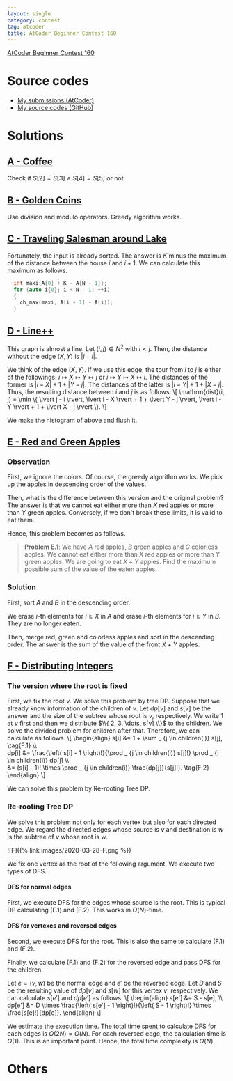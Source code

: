 ```yaml
---
layout: single
category: contest
tag: atcoder
title: AtCoder Beginner Contest 160
---
```


[AtCoder Beginner Contest 160](https://atcoder.jp/contests/abc160)

# Source codes

- [My submissions (AtCoder)](https://atcoder.jp/contests/abc160/submissions?f.User=kazunetakahashi)
- [My source codes (GitHub)](https://github.com/kazunetakahashi/atcoder/tree/master/2020/0621_ABC160)

# Solutions

## [A - Coffee](https://atcoder.jp/contests/abc160/tasks/abc160_a)

Check if $S[2] = S[3] \land S[4] = S[5]$ or not.

## [B - Golden Coins](https://atcoder.jp/contests/abc160/tasks/abc160_b)

Use division and modulo operators. Greedy algorithm works.

## [C - Traveling Salesman around Lake](https://atcoder.jp/contests/abc160/tasks/abc160_c)

Fortunately, the input is already sorted. The answer is $K$ minus the maximum of the distance between the house $i$ and $i + 1$. We can calculate this maximum as follows.

```c++
  int maxi{A[0] + K - A[N - 1]};
  for (auto i{0}; i < N - 1; ++i)
  {
    ch_max(maxi, A[i + 1] - A[i]);
  }
```

## [D - Line++](https://atcoder.jp/contests/abc160/tasks/abc160_d)

This graph is almost a line. Let $(i, j) \in N ^ 2$ with $i < j$. Then, the distance without the edge $(X, Y)$ is $\lvert j - i \rvert$.

We think of the edge $(X, Y)$. If we use this edge, the tour from $i$ to $j$ is either of the followings: $i \mapsto X \mapsto Y \mapsto j$ or $i \mapsto Y \mapsto X \mapsto i$. The distances of the former is $\lvert i - X \rvert + 1 + \lvert Y - j \rvert$. The distances of the latter is $\lvert i - Y \rvert + 1 + \lvert X - j \rvert$. Thus, the resulting distance between $i$ and $j$ is as follows.
\\[
  \mathrm{dist}(i, j) = \min \\{ \lvert j - i \rvert, \lvert i - X \rvert + 1 + \lvert Y - j \rvert, \lvert i - Y \rvert + 1 + \lvert X - j \rvert \\}.
\\]

We make the histogram of above and flush it.

## [E - Red and Green Apples](https://atcoder.jp/contests/abc160/tasks/abc160_e)

### Observation

First, we ignore the colors. Of course, the greedy algorithm works. We pick up the apples in descending order of the values.

Then, what is the difference between this version and the original problem? The answer is that we cannot eat either more than $X$ red apples or more than $Y$ green apples. Conversely, if we don't break these limits, it is valid to eat them.

Hence, this problem becomes as follows.

> **Problem E.1**: We have $A$ red apples, $B$ green apples and $C$ colorless apples. We cannot eat either more than $X$ red apples or more than $Y$ green apples. We are going to eat $X + Y$ apples. Find the maximum possible sum of the value of the eaten apples.

### Solution

First, sort $A$ and $B$ in the descending order.

We erase $i$-th elements for $i \geq X$ in $A$ and erase $i$-th elements for $i \geq Y$ in $B$. They are no longer eaten.

Then, merge red, green and colorless apples and sort in the descending order. The answer is the sum of the value of the front $X + Y$ apples.

## [F - Distributing Integers](https://atcoder.jp/contests/abc160/tasks/abc160_f)

### The version where the root is fixed

First, we fix the root $v$. We solve this problem by tree DP. Suppose that we already know information of the children of $v$. Let $dp[v]$ and $s[v]$ be the answer and the size of the subtree whose root is $v$, respectively. We write $1$ at $v$ first and then we distribute $\\{ 2, 3, \dots, s[v] \\}$ to the children. We solve the divided problem for children after that. Therefore, we can calculate as follows.
\\[
  \begin{align}
    s[i] &= 1 + \sum _ {j \in children(i)} s[j], \tag{F.1} \\\\\
    dp[i] &= \frac{\left( s[i] - 1 \right)!}{\prod _ {j \in children(i)} s[j]!} \prod _ {j \in children(i)} dp[j] \\\\\
    &= (s[i] - 1)! \times \prod _ {j \in children(i)} \frac{dp[j]}{s[j]!}. \tag{F.2}
  \end{align}
\\]

We can solve this problem by Re-rooting Tree DP.

### Re-rooting Tree DP

We solve this problem not only for each vertex but also for each directed edge. We regard the directed edges whose source is $v$ and destination is $w$ is the subtree of $v$ whose root is $w$.

![F]({% link images/2020-03-28-F.png %})

We fix one vertex as the root of the following argument. We execute two types of DFS.

#### DFS for normal edges

First, we execute DFS for the edges whose source is the root. This is typical DP calculating (F.1) and (F.2). This works in $O(N)$-time.

#### DFS for vertexes and reversed edges

Second, we execute DFS for the root. This is also the same to calculate (F.1) and (F.2).

Finally, we calculate (F.1) and (F.2) for the reversed edge and pass DFS for the children.

Let $e = (v, w)$ be the normal edge and $e'$ be the reversed edge. Let $D$ and $S$ be the resulting value of $dp[v]$ and $s[w]$ for this vertex $v$, respectively. We can calculate $s[e']$ and $dp[e']$ as follows.
\\[
  \begin{align}
    s[e'] &= S - s[e], \\\\\
    dp[e'] &= D \times \frac{\left( s[e'] - 1 \right)!}{\left( S - 1 \right)!} \times \frac{s[e]!}{dp[e]}.
  \end{align}
\\]

We estimate the execution time. The total time spent to calculate DFS for each edges is $O(2 N) = O(N)$. For each reversed edge, the calculation time is $O(1)$. This is an important point. Hence, the total time complexity is $O(N)$.

# Others
